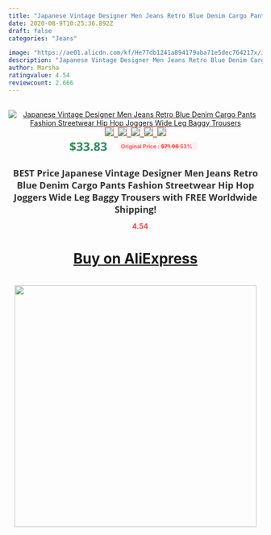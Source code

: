 ```yaml
---
title: "Japanese Vintage Designer Men Jeans Retro Blue Denim Cargo Pants Fashion Streetwear Hip Hop Joggers Wide Leg Baggy Trousers"
date: 2020-08-9T10:25:36.892Z
draft: false
categories: "Jeans"

image: "https://ae01.alicdn.com/kf/He77db1241a894179aba71e5dec764217x/Japanese-Vintage-Designer-Men-Jeans-Retro-Blue-Denim-Cargo-Pants-Fashion-Streetwear-Hip-Hop-Joggers-Wide.jpg"
description: "Japanese Vintage Designer Men Jeans Retro Blue Denim Cargo Pants Fashion Streetwear Hip Hop Joggers Wide Leg Baggy Trousers"
author: Marsha
ratingvalue: 4.54
reviewcount: 2.666
---
```

<br>
<div style="text-align: center;">
<a href="https://s.click.aliexpress.com/e/_9hEK45" target="_blank" rel="nofollow noopener noreferrer"><img alt="Japanese Vintage Designer Men Jeans Retro Blue Denim Cargo Pants Fashion Streetwear Hip Hop Joggers Wide Leg Baggy Trousers" class="magnifier-image" src="https://ae01.alicdn.com/kf/He77db1241a894179aba71e5dec764217x/Japanese-Vintage-Designer-Men-Jeans-Retro-Blue-Denim-Cargo-Pants-Fashion-Streetwear-Hip-Hop-Joggers-Wide.jpg_640x640.jpg">
<br>
<img style="border:1px solid salmon" src="https://ae01.alicdn.com/kf/He77db1241a894179aba71e5dec764217x/Japanese-Vintage-Designer-Men-Jeans-Retro-Blue-Denim-Cargo-Pants-Fashion-Streetwear-Hip-Hop-Joggers-Wide.jpg_120x120.jpg">&nbsp;&nbsp;<img style="border:1px solid salmon" src="https://ae01.alicdn.com/kf/H66123d77c00b4e8c843f8a4d28632aadl/Japanese-Vintage-Designer-Men-Jeans-Retro-Blue-Denim-Cargo-Pants-Fashion-Streetwear-Hip-Hop-Joggers-Wide.jpg_120x120.jpg">&nbsp;&nbsp;<img style="border:1px solid salmon" src="https://ae01.alicdn.com/kf/Hf233ce1459b6493fb5f6a7c4a66cc47dF/Japanese-Vintage-Designer-Men-Jeans-Retro-Blue-Denim-Cargo-Pants-Fashion-Streetwear-Hip-Hop-Joggers-Wide.jpg_120x120.jpg">&nbsp;&nbsp;<img style="border:1px solid salmon" src="https://ae01.alicdn.com/kf/Hfff1ee0a721e452c90c2a7666fcbf0aaE/Japanese-Vintage-Designer-Men-Jeans-Retro-Blue-Denim-Cargo-Pants-Fashion-Streetwear-Hip-Hop-Joggers-Wide.jpg_120x120.jpg">&nbsp;&nbsp;<img style="border:1px solid salmon" src="https://ae01.alicdn.com/kf/H862445549a454c7d9101829704eca7a8z/Japanese-Vintage-Designer-Men-Jeans-Retro-Blue-Denim-Cargo-Pants-Fashion-Streetwear-Hip-Hop-Joggers-Wide.jpg_120x120.jpg"></a></div><br0>
<div style="text-align: center;"><span style="background-color: white; border: 0px; box-sizing: border-box; color: seagreen; display: inline-block; font-family: &quot;open sans&quot; , &quot;arial&quot; , &quot;helvetica&quot; , sans-serif , &quot;heiti&quot;; font-size: 24px; font-stretch: inherit; font-weight: 700; line-height: inherit; margin: 0px 10px 0px 0px; padding: 0px; vertical-align: middle;">$33.83 </span>
<span style="background: rgb(255 , 241 , 241); border-radius: 3px; border: 0px; box-sizing: border-box; color: #ff4747; display: inline-block; font-family: inherit; font-size: 12px; font-stretch: inherit; font-style: inherit; font-variant: inherit; font-weight: 600; line-height: inherit; margin: 0px; padding: 2px 5px; transform: scale(0.9); vertical-align: middle;">Original Price : <b style="text-decoration: line-through;">$71.98 </b> 53%&nbsp;&nbsp;</span></div>
<h1 style="color: #333333; display: inline-block; font-family: &quot;open sans&quot; , &quot;arial&quot; , &quot;helvetica&quot; , sans-serif , &quot;heiti&quot;; font-size: 18px; font-stretch: inherit; font-weight: 700; text-align: center;">BEST Price Japanese Vintage Designer Men Jeans Retro Blue Denim Cargo Pants Fashion Streetwear Hip Hop Joggers Wide Leg Baggy Trousers with FREE Worldwide Shipping!</h1>
<div style="color: #ff4747; text-align: center;">
<img src="https://4.bp.blogspot.com/-M0ZcTcb-5uY/XleCXlxnR4I/AAAAAAAAAEc/OrjgMkXV1oMQFaCRZj5HQwOCBcu3w1FegCPcBGAYYCw/s1600/star.png" style="height: 15px;">&nbsp;<b>4.54</b></div>
<div class="button_cont" align="center"><a class="buynow_a" href="https://s.click.aliexpress.com/e/_9hEK45" target="_blank" rel="nofollow noopener noreferrer"><H1>Buy on AliExpress</H1></a></div><br>
<div class="separator" style="clear: both; text-align: center;">
<img src="https://lh3.googleusercontent.com/-pTy5HemUv9M/XlePHvY0dAI/AAAAAAAAAE4/0nX5iRUoIWY8eMW9Dpxeirr157OZliDIgCLcBGAsYHQ/s1600/badge.gif" width="480">
</div>
